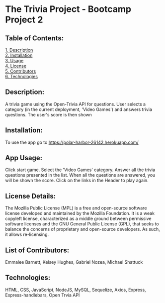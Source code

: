 # The Trivia Project - Bootcamp Project 2

## Table of Contents:  
[1. Description](#Description)  
[2. Installation](#Installation)  
[3. Usage](#Usage)  
[4. License](#License)  
[5. Contributors](#Contributors)  
[6. Technologies](#Technologies)  

## Description:
A trivia game using the Open-Trivia API for questions. User selects a category (in the current deployment, 'Video Games') and answers trivia questions. The user's score is then shown 
## Installation:
To use the app go to https://polar-harbor-26142.herokuapp.com/
## App Usage:
Click start game. Select the 'Video Games' category. Answer all the trivia questions presented in the list. When all the questions are answered, you will be shown the score. Click on the links in the Header to play again.

## License Details:  
The Mozilla Public License (MPL) is a free and open-source software license developed and maintained by the Mozilla Foundation. It is a weak copyleft license, characterized as a middle ground between permissive software licenses and the GNU General Public License (GPL), that seeks to balance the concerns of proprietary and open-source developers. As such, it allows re-licensing.   
## List of Contributors:
Emmalee Barnett, Kelsey Hughes, Gabriel Nozea, Michael Shattuck 
## Technologies:
HTML, CSS, JavaScript, NodeJS, MySQL, Sequelize, Axios, Express, Express-handlebars, Open Trvia API



 

